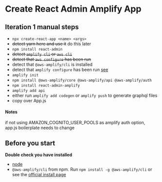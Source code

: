 # Create React Admin Amplify App

## Iteration 1 manual steps

- `npx create-react-app <name> <args>`
- ~~detect yarn here and use it~~ do this later
- `npm install react-admin`
- ~~detect `amplify cli` or `aws cli`~~
- ~~detect that `aws configure` has been run~~
- detect that `@aws-amplify/cli` is installed
- detect that `amplify configure` has been run [see](https://docs.amplify.aws/cli/start/install#option-1-watch-the-video-guide)
- `amplify init`
- `npm install @aws-amplify/core @aws-amplify/api @aws-amplify/auth`
- `npm install react-admin-amplify`
- `amplify add api`
- either run `amplify add codegen` or `amplify push` to generate graphql files
- copy over App.js

#### Notes

if not using AMAZON_COGNITO_USER_POOLS as amplify auth option, app.js boilerplate needs to change

## Before you start

**Double check you have installed**

- [node](https://nodejs.org/en/download/)
- `@aws-amplify/cli` from npm. Run `npm install -g @aws-amplify/cli`
or see the [official install page](https://docs.amplify.aws/cli/start/install)
